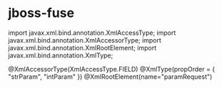 # jboss-fuse

import javax.xml.bind.annotation.XmlAccessType;
import javax.xml.bind.annotation.XmlAccessorType;
import javax.xml.bind.annotation.XmlRootElement;
import javax.xml.bind.annotation.XmlType;


@XmlAccessorType(XmlAccessType.FIELD)
@XmlType(propOrder = {
	    "strParam",
	    "intParam"
	})
@XmlRootElement(name="paramRequest")
